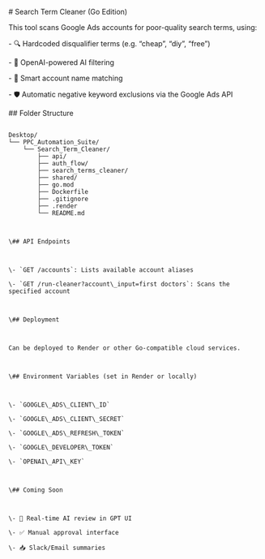 \# Search Term Cleaner (Go Edition)



This tool scans Google Ads accounts for poor-quality search terms, using:

\- 🔍 Hardcoded disqualifier terms (e.g. “cheap”, “diy”, “free”)

\- 🤖 OpenAI-powered AI filtering

\- 🧠 Smart account name matching

\- 🛡️ Automatic negative keyword exclusions via the Google Ads API



\## Folder Structure



```

Desktop/
└── PPC_Automation_Suite/
    └── Search_Term_Cleaner/
        ├── api/
        ├── auth_flow/
        ├── search_terms_cleaner/
        ├── shared/
        ├── go.mod
        ├── Dockerfile
        ├── .gitignore
        ├── .render
        └── README.md



\## API Endpoints



\- `GET /accounts`: Lists available account aliases

\- `GET /run-cleaner?account\_input=first doctors`: Scans the specified account



\## Deployment



Can be deployed to Render or other Go-compatible cloud services.



\## Environment Variables (set in Render or locally)



\- `GOOGLE\_ADS\_CLIENT\_ID`

\- `GOOGLE\_ADS\_CLIENT\_SECRET`

\- `GOOGLE\_ADS\_REFRESH\_TOKEN`

\- `GOOGLE\_DEVELOPER\_TOKEN`

\- `OPENAI\_API\_KEY`



\## Coming Soon



\- 🧠 Real-time AI review in GPT UI

\- ✅ Manual approval interface

\- 📥 Slack/Email summaries



